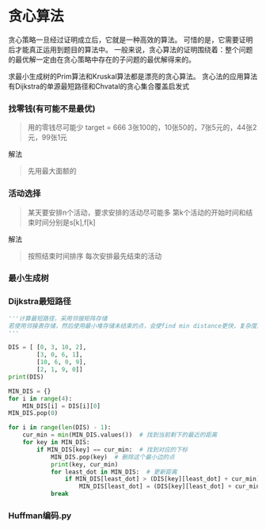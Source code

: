 # 贪心算法

贪心策略一旦经过证明成立后，它就是一种高效的算法。
可惜的是，它需要证明后才能真正运用到题目的算法中。
一般来说，贪心算法的证明围绕着：整个问题的最优解一定由在贪心策略中存在的子问题的最优解得来的。

求最小生成树的Prim算法和Kruskal算法都是漂亮的贪心算法。
贪心法的应用算法有Dijkstra的单源最短路径和Chvatal的贪心集合覆盖启发式


### 找零钱(有可能不是最优)

>用的零钱尽可能少
>target = 666
>3张100的，10张50的，7张5元的，44张2元，99张1元

解法
>先用最大面额的

### 活动选择

> 某天要安排n个活动，要求安排的活动尽可能多
> 第k个活动的开始时间和结束时间分别是s[k],f[k]

解法
> 按照结束时间排序
> 每次安排最先结束的活动

### 最小生成树


### Dijkstra最短路径

```python
'''计算最短路径，采用邻接矩阵存储
若使用邻接表存储，然后使用最小堆存储未结束的点，会使find min distance更快，复杂度降为mlog(n)
'''

DIS = [	[0, 3, 10, 2], 
		[3, 0, 6, 1], 
		[10, 6, 0, 9], 
		[2, 1, 9, 0]]
print(DIS)

MIN_DIS = {}
for i in range(4):
    MIN_DIS[i] = DIS[i][0]
MIN_DIS.pop(0)

for i in range(len(DIS) - 1):
    cur_min = min(MIN_DIS.values())  # 找到当前剩下的最近的距离
    for key in MIN_DIS:
        if MIN_DIS[key] == cur_min:  # 找到对应的下标
            MIN_DIS.pop(key)  # 删除这个最小边的点
            print(key, cur_min)
            for least_dot in MIN_DIS:  # 更新距离
                if MIN_DIS[least_dot] > (DIS[key][least_dot] + cur_min):
                    MIN_DIS[least_dot] = (DIS[key][least_dot] + cur_min)
            break
```
### Huffman编码.py
